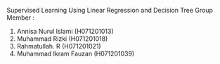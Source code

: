 Supervised Learning Using Linear Regression and Decision Tree
Group Member :
1. Annisa Nurul Islami (H071201013)
2. Muhammad Rizki (H071201018)
3. Rahmatullah. R (H071201021)
4. Muhammad Ikram Fauzan (H071201039)
